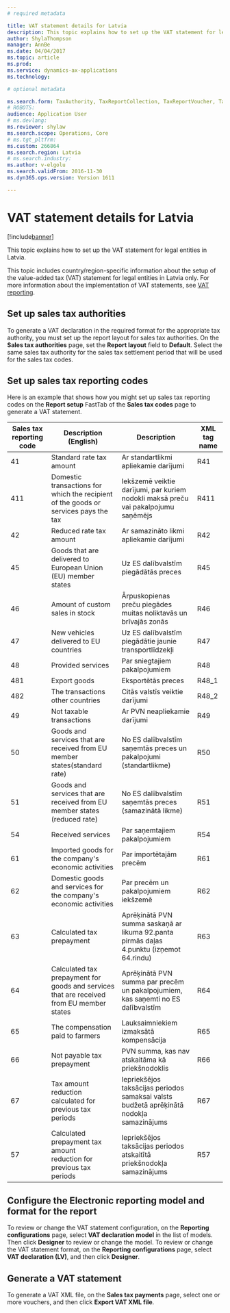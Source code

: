 ```yaml
---
# required metadata

title: VAT statement details for Latvia
description: This topic explains how to set up the VAT statement for legal entities in Latvia.
author: ShylaThompson
manager: AnnBe
ms.date: 04/04/2017
ms.topic: article
ms.prod: 
ms.service: dynamics-ax-applications
ms.technology: 

# optional metadata

ms.search.form: TaxAuthority, TaxReportCollection, TaxReportVoucher, TaxTable
# ROBOTS: 
audience: Application User
# ms.devlang: 
ms.reviewer: shylaw
ms.search.scope: Operations, Core
# ms.tgt_pltfrm: 
ms.custom: 266864
ms.search.region: Latvia
# ms.search.industry: 
ms.author: v-elgolu
ms.search.validFrom: 2016-11-30
ms.dyn365.ops.version: Version 1611

---
```


# VAT statement details for Latvia

[!include[banner](../includes/banner.md)]


This topic explains how to set up the VAT statement for legal entities in Latvia.

This topic includes country/region-specific information about the setup of the value-added tax (VAT) statement for legal entities in Latvia only. For more information about the implementation of VAT statements, see [VAT reporting](emea-vat-reporting.md).

## Set up sales tax authorities
To generate a VAT declaration in the required format for the appropriate tax authority, you must set up the report layout for sales tax authorities. On the **Sales tax authorities** page, set the **Report layout** field to **Default**. Select the same sales tax authority for the sales tax settlement period that will be used for the sales tax codes.

## Set up sales tax reporting codes
Here is an example that shows how you might set up sales tax reporting codes on the **Report setup** FastTab of the **Sales tax codes** page to generate a VAT statement.

| Sales tax reporting code | Description (English)                                                                    | Description                                                                              | XML tag name |
|--------------------------|------------------------------------------------------------------------------------------|------------------------------------------------------------------------------------------|--------------|
| 41                       | Standard rate tax amount                                                                 | Ar standartlikmi apliekamie darījumi                                                     | R41          |
| 411                      | Domestic transactions for which the recipient of the goods or services pays the tax      | Iekšzemē veiktie darījumi, par kuriem nodokli maksā preču vai pakalpojumu saņēmējs       | R411         |
| 42                       | Reduced rate tax amount                                                                  | Ar samazināto likmi apliekamie darījumi                                                  | R42          |
| 45                       | Goods that are delivered to European Union (EU) member states                            | Uz ES dalībvalstīm piegādātās preces                                                     | R45          |
| 46                       | Amount of custom sales in stock                                                          | Ārpuskopienas preču piegādes muitas noliktavās un brīvajās zonās                         | R46          |
| 47                       | New vehicles delivered to EU countries                                                   | Uz ES dalībvalstīm piegādātie jaunie transportlīdzekļi                                   | R47          |
| 48                       | Provided services                                                                        | Par sniegtajiem pakalpojumiem                                                            | R48          |
| 481                      | Export goods                                                                             | Eksportētās preces                                                                       | R48\_1       |
| 482                      | The transactions other countries                                                         | Citās valstīs veiktie darījumi                                                           | R48\_2       |
| 49                       | Not taxable transactions                                                                 | Ar PVN neapliekamie darījumi                                                             | R49          |
| 50                       | Goods and services that are received from EU member states(standard rate)                | No ES dalībvalstīm saņemtās preces un pakalpojumi (standartlikme)                        | R50          |
| 51                       | Goods and services that are received from EU member states (reduced rate)                | No ES dalībvalstīm saņemtās preces (samazinātā likme)                                    | R51          |
| 54                       | Received services                                                                        | Par saņemtajiem pakalpojumiem                                                            | R54          |
| 61                       | Imported goods for the company's economic activities                                     | Par importētajām precēm                                                                  | R61          |
| 62                       | Domestic goods and services for the company's economic activities                        | Par precēm un pakalpojumiem iekšzemē                                                     | R62          |
| 63                       | Calculated tax prepayment                                                                | Aprēķinātā PVN summa saskaņā ar likuma 92.panta pirmās daļas 4.punktu (izņemot 64.rindu) | R63          |
| 64                       | Calculated tax prepayment for goods and services that are received from EU member states | Aprēķinātā PVN summa par precēm un pakalpojumiem, kas saņemti no ES dalībvalstīm         | R64          |
| 65                       | The compensation paid to farmers                                                         | Lauksaimniekiem izmaksātā kompensācija                                                   | R65          |
| 66                       | Not payable tax prepayment                                                               | PVN summa, kas nav atskaitāma kā priekšnodoklis                                          | R66          |
| 67                       | Tax amount reduction calculated for previous tax periods                                 | Iepriekšējos taksācijas periodos samaksai valsts budžetā aprēķinātā nodokļa samazinājums | R67          |
| 57                       | Calculated prepayment tax amount reduction for previous tax periods                      | Iepriekšējos taksācijas periodos atskaitītā priekšnodokļa samazinājums                   | R57          |

## Configure the Electronic reporting model and format for the report
To review or change the VAT statement configuration, on the **Reporting configurations** page, select **VAT declaration model** in the list of models. Then click **Designer** to review or change the model. To review or change the VAT statement format, on the **Reporting configurations** page, select **VAT declaration (LV)**, and then click **Designer**.

## Generate a VAT statement
To generate a VAT XML file, on the **Sales tax payments** page, select one or more vouchers, and then click **Export VAT XML file**.



